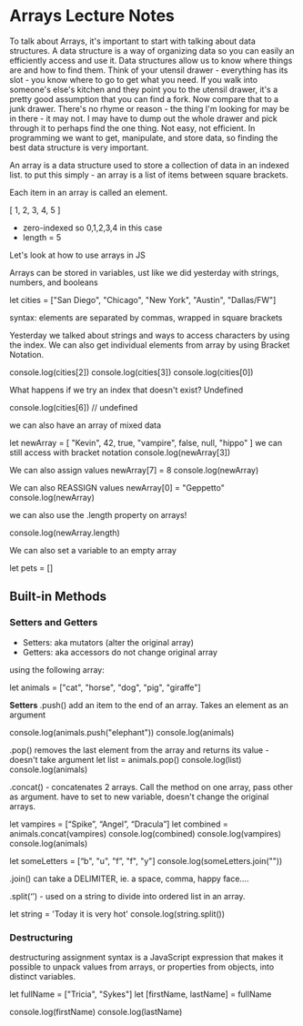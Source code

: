 # Arrays Lecture Notes

To talk about Arrays, it's important to start with talking about data structures. A data structure is a way of organizing data so you can easily an efficiently access and use it. Data structures allow us to know where things are and how to find them. Think of your utensil drawer - everything has its slot - you know where to go to get what you need. If you walk into someone's else's kitchen and they point you to the utensil drawer, it's a pretty good assumption that you can find a fork.
Now compare that to a junk drawer. There's no rhyme or reason - the thing I'm looking for may be in there - it may not. I may have to dump out the whole drawer and pick through it to perhaps find the one thing. Not easy, not efficient. In programming we want to get, manipulate, and store data, so finding the best data structure is very important.

An array is a data structure used to store a collection of data in an indexed list. to put this simply - an array is a list of items between square brackets.

Each item in an array is called an element.

[ 1, 2, 3, 4, 5 ]

- zero-indexed so 0,1,2,3,4 in this case
- length = 5

Let's look at how to use arrays in JS

Arrays can be stored in variables, ust like we did yesterday with strings, numbers, and booleans

let cities = ["San Diego", "Chicago", "New York", "Austin", "Dallas/FW"]

syntax: elements are separated by commas, wrapped in square brackets

Yesterday we talked about strings and ways to access characters by using the index. We can also get individual elements from array by using Bracket Notation.

console.log(cities[2])
console.log(cities[3])
console.log(cities[0])

What happens if we try an index that doesn't exist? Undefined

console.log(cities[6]) // undefined

we can also have an array of mixed data

let newArray = [ "Kevin", 42, true, "vampire", false, null, "hippo" ]
we can still access with bracket notation
console.log(newArray[3])

We can also assign values
newArray[7] = 8
console.log(newArray)

We can also REASSIGN values
newArray[0] = "Geppetto"
console.log(newArray)

we can also use the .length property on arrays!

console.log(newArray.length)

We can also set a variable to an empty array

let pets = []

## Built-in Methods

### Setters and Getters

- Setters: aka mutators (alter the original array)
- Getters: aka accessors do not change original array

using the following array:

let animals = ["cat", "horse", "dog", "pig", "giraffe"]

**Setters**
.push() add an item to the end of an array. Takes an element as an argument

console.log(animals.push("elephant"))
console.log(animals)

.pop() removes the last element from the array and returns its value - doesn't take argument
let list = animals.pop()
console.log(list)
console.log(animals)

.concat() - concatenates 2 arrays. Call the method on one array, pass other as argument. have to set to new variable, doesn't change the original arrays.

let vampires = [“Spike”, “Angel”, “Dracula”]
let combined = animals.concat(vampires)
console.log(combined)
console.log(vampires)
console.log(animals)

let someLetters = [“b", "u", "f”, "f", "y"]
console.log(someLetters.join(""))

.join() can take a DELIMITER, ie. a space, comma, happy face….

.split(‘’) - used on a string to divide into ordered list in an array.

let string = 'Today it is very hot'
console.log(string.split())

### Destructuring

destructuring assignment syntax is a JavaScript expression that makes it possible to unpack values from arrays, or properties from objects, into distinct variables.

let fullName = ["Tricia", "Sykes"]
let [firstName, lastName] = fullName

console.log(firstName)
console.log(lastName)
